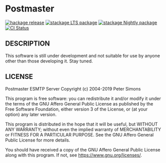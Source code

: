 Postmaster
==========

[![hackage release](https://img.shields.io/hackage/v/postmaster.svg?label=hackage)](http://hackage.haskell.org/package/postmaster)
[![stackage LTS package](http://stackage.org/package/postmaster/badge/lts)](http://stackage.org/lts/package/postmaster)
[![stackage Nightly package](http://stackage.org/package/postmaster/badge/nightly)](http://stackage.org/nightly/package/postmaster)
[![CI Status](https://github.com/peti/postmaster/actions/workflows/haskell-ci.yml/badge.svg)](https://github.com/peti/postmaster/actions/workflows/haskell-ci.yml)

## DESCRIPTION

This software is still under development and not suitable for use by anyone
other than those developing it. Stay tuned.

## LICENSE

Postmaster ESMTP Server
Copyright (c) 2004-2019 Peter Simons

This program is free software: you can redistribute it and/or modify it under
the terms of the GNU Affero General Public License as published by the Free
Software Foundation, either version 3 of the License, or (at your option) any
later version.

This program is distributed in the hope that it will be useful, but WITHOUT ANY
WARRANTY; without even the implied warranty of MERCHANTABILITY or FITNESS FOR A
PARTICULAR PURPOSE. See the GNU Affero General Public License for more details.

You should have received a copy of the GNU Affero General Public License along
with this program. If not, see <https://www.gnu.org/licenses/>.
